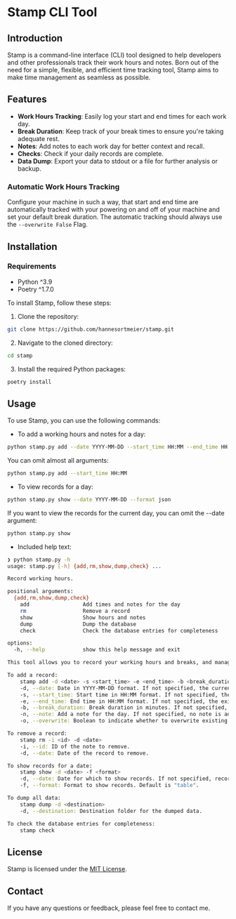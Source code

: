 # Stamp CLI Tool

## Introduction

Stamp is a command-line interface (CLI) tool designed to help developers and other professionals track their work hours and notes. Born out of the need for a simple, flexible, and efficient time tracking tool, Stamp aims to make time management as seamless as possible.

## Features

- **Work Hours Tracking**: Easily log your start and end times for each work day.
- **Break Duration**: Keep track of your break times to ensure you're taking adequate rest.
- **Notes**: Add notes to each work day for better context and recall.
- **Checks**: Check if your daily records are complete.
- **Data Dump**: Export your data to stdout or a file for further analysis or backup.

### Automatic Work Hours Tracking

Configure your machine in such a way, that start and end time are automatically tracked with your powering on and off of your machine and set your default break duration. The automatic tracking should always use the `--overwrite False` Flag.

## Installation

### Requirements

- Python ^3.9
- Poetry ^1.7.0

To install Stamp, follow these steps:

1. Clone the repository: 
```bash
git clone https://github.com/hannesortmeier/stamp.git
```
2. Navigate to the cloned directory:
```bash
cd stamp
```
3. Install the required Python packages:
```bash
poetry install
```

## Usage

To use Stamp, you can use the following commands:

- To add a working hours and notes for a day:
```bash
python stamp.py add --date YYYY-MM-DD --start_time HH:MM --end_time HH:MM --break_duration MM --note "Your note"
```
You can omit almost all arguments:
```bash
python stamp.py add --start_time HH:MM
```

- To view records for a day:
```bash
python stamp.py show --date YYYY-MM-DD --format json
```
If you want to view the records for the current day, you can omit the --date argument:
```bash
python stamp.py show
```

- Included help text:
```bash
❯ python stamp.py -h
usage: stamp.py [-h] {add,rm,show,dump,check} ...

Record working hours.

positional arguments:
  {add,rm,show,dump,check}
    add                 Add times and notes for the day
    rm                  Remove a record
    show                Show hours and notes
    dump                Dump the database
    check               Check the database entries for completeness

options:
  -h, --help            show this help message and exit

This tool allows you to record your working hours and breaks, and manage notes.

To add a record:
    stamp add -d <date> -s <start_time> -e <end_time> -b <break_duration> -n <note> -o <overwrite>
    -d, --date: Date in YYYY-MM-DD format. If not specified, the current date is used.
    -s, --start_time: Start time in HH:MM format. If not specified, the existing value is used.
    -e, --end_time: End time in HH:MM format. If not specified, the existing value is used.
    -b, --break_duration: Break duration in minutes. If not specified, the existing value is used.
    -n, --note: Add a note for the day. If not specified, no note is added.
    -o, --overwrite: Boolean to indicate whether to overwrite existing data. Default is True.

To remove a record:
    stamp rm -i <id> -d <date>
    -i, --id: ID of the note to remove.
    -d, --date: Date of the record to remove.

To show records for a date:
    stamp show -d <date> -f <format>
    -d, --date: Date for which to show records. If not specified, records for the current date are shown.
    -f, --format: Format to show records. Default is "table".

To dump all data:
    stamp dump -d <destination>
    -d, --destination: Destination folder for the dumped data.

To check the database entries for completeness:
    stamp check
```


## License

Stamp is licensed under the [MIT License](LICENSE).

## Contact

If you have any questions or feedback, please feel free to contact me.